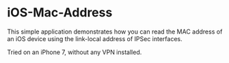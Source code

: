 # iOS-Mac-Address
This simple application demonstrates how you can read the MAC address of an iOS device using the link-local address of IPSec interfaces.

Tried on an iPhone 7, without any VPN installed.
